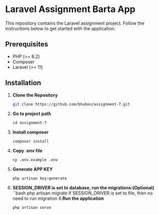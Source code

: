 # Laravel Assignment  Barta App

This repository contains the Laravel assignment project. Follow the instructions below to get started with the application.

## Prerequisites

- PHP (>= 8.2)
- Composer
- Laravel (>= 11)

## Installation

1. **Clone the Repository**

   ```bash
   git clone https://github.com/bhubon/assignment-7.git

2. **Go to project path**
    ```bahs
    cd assignment-7
2. **Install composer**
    ```bahs
    composer install
3. **Copy .env file**
    ```bahs
    cp .env.example .env
4. **Generate APP KEY**
    ```bahs
    php artisan key:generate
5. **SESSION_DRIVER is set to database, run the migrations:(Optional)**
    ``bash
    php artisan migrate
    If SESSION_DRIVER is set to file, then no need to run migration
6.**Run the application**
    ```bahs
    php artisan serve
